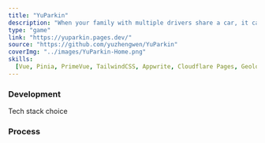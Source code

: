 ```yaml
---
title: "YuParkin"
description: "When your family with multiple drivers share a car, it can be annoying to figure out where it was last parked (and by who). Do you use WhatsApp/Telegram to update the location? Try YuParkin!"
type: "game"
link: "https://yuparkin.pages.dev/"
source: "https://github.com/yuzhengwen/YuParkin"
coverImg: "../images/YuParkin-Home.png"
skills:
  [Vue, Pinia, PrimeVue, TailwindCSS, Appwrite, Cloudflare Pages, Geolocation]
---
```


### Development

Tech stack choice

### Process
